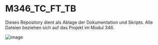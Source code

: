 # M346_TC_FT_TB

Dieses Repository dient als Ablage der Dokumentation und Skripts.
Alle Dateien beziehen sich auf das Projekt im Modul 346.

![image](https://user-images.githubusercontent.com/98404509/206198241-d98fef2a-d3b7-43e8-83cb-45254d6eff48.png)
